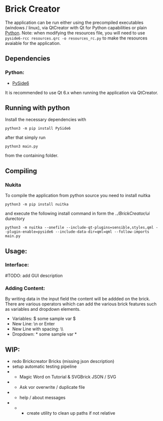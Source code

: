 # Brick Creator

The application can be run either using the precompiled executables (windows / linux), via QtCreator with Qt for Python capabilities or plain [Python](https://doc.qt.io/qtforpython/quickstart.html).
Note: when modifying the resources file, you will need to use `pyside6-rcc resources.qrc -o resources_rc.py` to make the resources avaiable for the application.
## Dependencies
### Python:
* [PySide6](https://pypi.org/project/PySide6/)

It is recommended to use Qt 6.x when running the application via QtCreator.
## Running with python
Install the necessary dependencies with 
```
python3 -m pip install PySide6 
```
after that simply run  
```
python3 main.py 
```
from the containing folder.
## Compiling
### Nukita
To compile the application from python source you need to install nuitka 
```
python3 -m pip install nuitka 
```
and execute the following install command in form the *../BrickCreator/ui* durectory
```
python3 -m nuitka --onefile --include-qt-plugins=sensible,styles,qml --plugin-enable=pyside6 --include-data-dir=qml=qml --follow-imports main.py
```

## Usage:
### Interface:
\#TODO: add GUI description

### Adding Content:
By writing data in the input field the content will be addded on the brick. There are various operators wihich can add the various brick features such as variables and dropdown elements.

* Variables: $ some sample var $
* New Line: \\n or Enter
* New Line with spacing: \\\\
* Dropdown: \* some sample var \*

## WIP:
* redo Brickcreator Bricks (missing json description)
* setup automatic testing pipeline
* * Magic Word on Tutorial & SVGBrick JSON / SVG
* * Ask vor overwrite / duplicate file
* * help / about messages
* * * create utility to clean up paths if not relative